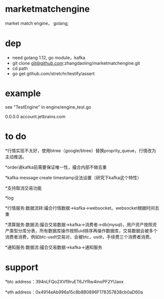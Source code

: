 # marketmatchengine
market match engine， golang;

# dep
* need golang 1.12, go module，kafka
* git clone git@github.com:zhangdaoling/marketmatchengine.git
* cd path
* go get github.com/stretchr/testify/assert

# example
see "TestEngine" in engine/engine_test.go

0.0.0.0         account.jetbrains.com


# to do
*行情实现不太好，使用btree（google/btree）替换proprity_queue，行情改为主动推送。

*order进kafka前需要保证唯一性，撮合内部不做去重

*kafka message create timestamp没法设置（研究下kafka这个特性）

*支持取消交易功能

*log

*行情服务:数据流转:撮合行情数据->kafka->websocket。websocket根据时间去重

*清算服务:数据流:撮合交易数据->kafka->消费者->db(mysql)，用户资产按照资产类型分库分表，所有数据库操作按照uid排序再操作数据库，交易数据会被多个消费者消费，例如btc-usdt交易对，会被btc，usdt，手续费三个消费者消费。

*通知服务:数据流:撮合交易数据->kafka->通知服务

# support
*btc address：394nLFQo2XVf9ruET6JYRw4inoPF2YUaox

*eth address：0x4914eAb996a15c8b8B0896F178357838cb0aD60a
